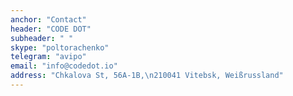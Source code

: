 ```yaml
---
anchor: "Contact"
header: "CODE DOT"
subheader: " "
skype: "poltorachenko"
telegram: "avipo"
email: "info@codedot.io"
address: "Chkalova St, 56A-1B,\n210041 Vitebsk, Weißrussland"
---
```

